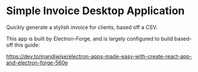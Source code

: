 # Simple Invoice Desktop Application

Quickly generate a stylish invoice for clients, based off a CSV. 

This app is built by Electron-Forge, and is largely configured to build based-off this guide: 

https://dev.to/mandiwise/electron-apps-made-easy-with-create-react-app-and-electron-forge-560e